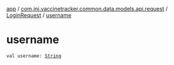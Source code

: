 [app](../../index.md) / [com.jnj.vaccinetracker.common.data.models.api.request](../index.md) / [LoginRequest](index.md) / [username](./username.md)

# username

`val username: `[`String`](https://kotlinlang.org/api/latest/jvm/stdlib/kotlin/-string/index.html)